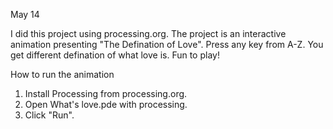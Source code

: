 May 14

I did this project using processing.org. The project is an interactive animation presenting "The Defination of Love".
Press any key from A-Z. You get different defination of what love is.
Fun to play!

How to run the animation
1. Install Processing from processing.org.
2. Open What's love.pde with processing.
3. Click "Run".

